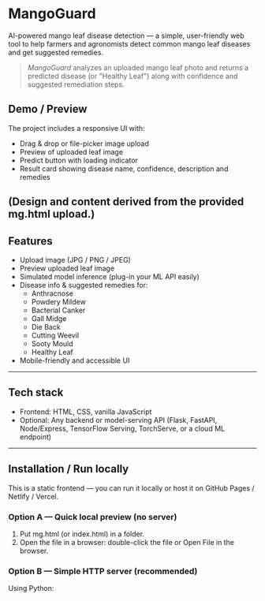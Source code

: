 # MangoGuard
AI-powered mango leaf disease detection — a simple, user-friendly web tool to help farmers and agronomists detect common mango leaf diseases and get suggested remedies.
> *MangoGuard* analyzes an uploaded mango leaf photo and returns a predicted disease (or "Healthy Leaf") along with confidence and suggested remediation steps.
## Demo / Preview
The project includes a responsive UI with:
- Drag & drop or file-picker image upload
- Preview of uploaded leaf image
- Predict button with loading indicator
- Result card showing disease name, confidence, description and remedies

(Design and content derived from the provided mg.html upload.) 
---
## Features
- Upload image (JPG / PNG / JPEG)
- Preview uploaded leaf image
- Simulated model inference (plug-in your ML API easily)
- Disease info & suggested remedies for:
  - Anthracnose
  - Powdery Mildew
  - Bacterial Canker
  - Gall Midge
  - Die Back
  - Cutting Weevil
  - Sooty Mould
  - Healthy Leaf
- Mobile-friendly and accessible UI
---
## Tech stack
- Frontend: HTML, CSS, vanilla JavaScript
- Optional: Any backend or model-serving API (Flask, FastAPI, Node/Express, TensorFlow Serving, TorchServe, or a cloud ML endpoint)
---
## Installation / Run locally
This is a static frontend — you can run it locally or host it on GitHub Pages / Netlify / Vercel.

### Option A — Quick local preview (no server)
1. Put mg.html (or index.html) in a folder.
2. Open the file in a browser: double-click the file or Open File in the browser.

### Option B — Simple HTTP server (recommended)
Using Python:
```bash

